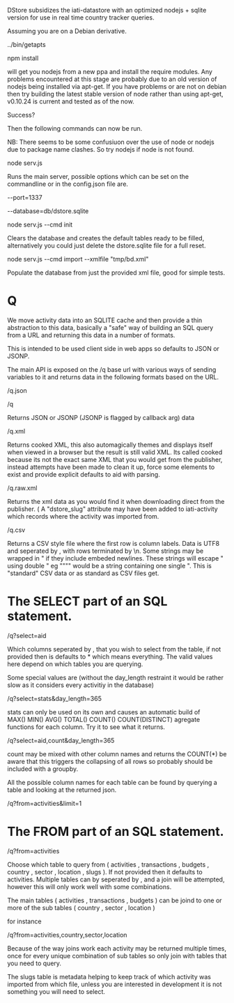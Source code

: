 DStore subsidizes the iati-datastore with an optimized nodejs + 
sqlite version for use in real time country tracker queries.

Assuming you are on a Debian derivative.

../bin/getapts

npm install

will get you nodejs from a new ppa and install the require modules. 
Any problems encountered at this stage are probably due to an old 
version of nodejs being installed via apt-get. If you have problems 
or are not on debian then try building the latest stable version of 
node rather than using apt-get, v0.10.24 is current and tested as of 
the now.

Success?

Then the following commands can now be run.

NB: There seems to be some confusiuon over the use of node or nodejs 
due to package name clashes. So try nodejs if node is not found.


node serv.js

Runs the main server, possible options which can be set on the 
commandline or in the config.json file are.

--port=1337

--database=db/dstore.sqlite


node serv.js --cmd init

Clears the database and creates the default tables ready to be 
filled, alternatively you could just delete the dstore.sqlite file 
for a full reset.


node serv.js --cmd import --xmlfile "tmp/bd.xml"

Populate the database from just the provided xml file, good for 
simple tests.

Q
=

We move activity data into an SQLITE cache and then provide a thin 
abstraction to this data, basically a "safe" way of building an SQL 
query from a URL and returning this data in a number of formats.

This is intended to be used client side in web apps so defaults to 
JSON or JSONP.

The main API is exposed on the /q base url with various ways of 
sending variables to it and returns data in the following formats 
based on the URL.

/q.json

/q

Returns JSON or JSONP (JSONP is flagged by callback arg) data

/q.xml

Returns cooked XML, this also automagically themes and displays 
itself when viewed in a browser but the result is still valid XML. 
Its called cooked because its not the exact same XML that you would 
get from the publisher, instead attempts have been made to clean it 
up, force some elements to exist and provide explicit defaults to aid 
with parsing.

/q.raw.xml

Returns the xml data as you would find it when downloading direct 
from the publisher. ( A "dstore_slug" attribute may have been added 
to iati-activity which records where the activity was imported from.

/q.csv

Returns a CSV style file where the first row is column labels. Data 
is UTF8 and seperated by , with rows terminated by \n. Some strings 
may be wrapped in " if they include embeded newlines. These strings 
will escape " using double " eg """" would be a string containing 
one single ". This is "standard" CSV data or as standard as CSV files 
get.


The SELECT part of an SQL statement.
====================================

/q?select=aid

Which columns seperated by , that you wish to select from the table, 
if not provided then is defaults to * which means everything. The 
valid values here depend on which tables you are querying.

Some special values are (without the day_length restraint it would 
be rather slow as it considers every activitiy in the database)

/q?select=stats&day_length=365

stats can only be used on its own and causes an automatic build of  
MAX() MIN() AVG() TOTAL() COUNT() COUNT(DISTINCT) agregate functions 
for each column. Try it to see what it returns.

/q?select=aid,count&day_length=365

count may be mixed with other column names and returns the COUNT(*) 
be aware that this triggers the collapsing of all rows so probably 
should be included with a groupby.

All the possible column names for each table can be found by 
querying a table and looking at the returned json.

/q?from=activities&limit=1


The FROM part of an SQL statement.
==================================

/q?from=activities

Choose which table to query from ( activities , transactions , 
budgets , country , sector , location , slugs ). If not provided 
then it defaults to activities. Multiple tables can by seperated by 
, and a join will be attempted, however this will only work well 
with some combinations.

The main tables ( activities , transactions , budgets )  can be 
joind to one or more of the sub tables ( country , sector , location 
)

for instance

/q?from=activities,country,sector,location

Because of the way joins work each activity may be returned multiple 
times, once for every unique combination of sub tables so only join 
with tables that you need to query.

The slugs table is metadata helping to keep track of which activity 
was imported from which file, unless you are interested in 
development it is not something you will need to select.



